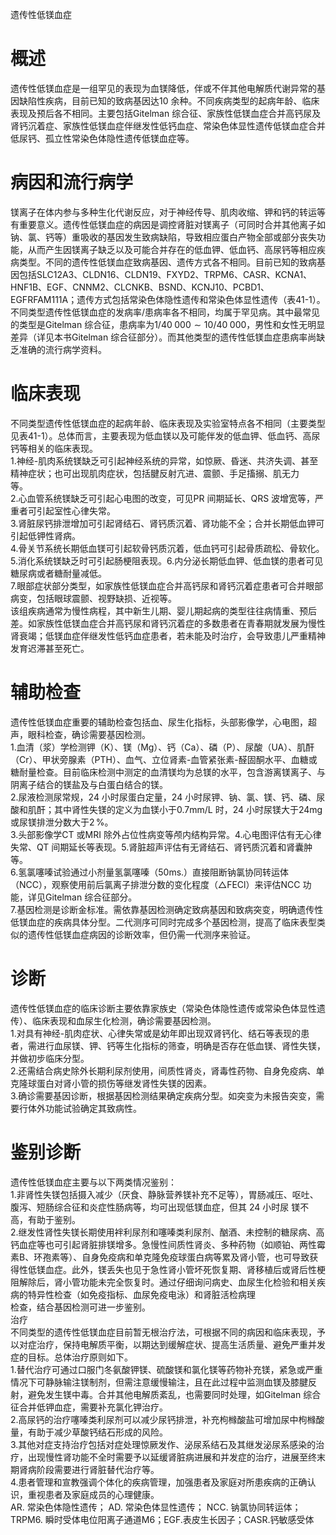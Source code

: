 遗传性低镁血症  
# 概述  
遗传性低镁血症是一组罕见的表现为血镁降低，伴或不伴其他电解质代谢异常的基因缺陷性疾病，目前已知的致病基因达10 余种。不同疾病类型的起病年龄、临床表现及预后各不相同。主要包括Gitelman 综合征、家族性低镁血症合并高钙尿及肾钙沉着症、家族性低镁血症伴继发性低钙血症、常染色体显性遗传低镁血症合并低尿钙、孤立性常染色体隐性遗传低镁血症等。  
# 病因和流行病学  
镁离子在体内参与多种生化代谢反应，对于神经传导、肌肉收缩、钾和钙的转运等有重要意义。遗传性低镁血症的病因是调控肾脏对镁离子（可同时合并其他离子如钠、氯、钙等）重吸收的基因发生致病缺陷，导致相应蛋白产物全部或部分丧失功能，从而产生因镁离子缺乏以及可能合并存在的低血钾、低血钙、高尿钙等相应疾病类型。不同的遗传性低镁血症致病基因、遗传方式各不相同。目前已知的致病基因包括SLC12A3、CLDN16、CLDN19、FXYD2、TRPM6、CASR、KCNA1、HNF1B、EGF、CNNM2、CLCNKB、BSND、KCNJ10、PCBD1、EGFRFAM111A；遗传方式包括常染色体隐性遗传和常染色体显性遗传（表41-1）。不同类型遗传性低镁血症的发病率/患病率各不相同，均属于罕见病。其中最常见的类型是Gitelman 综合征，患病率为$1/40\;000{\sim}10/40\;000$，男性和女性无明显差异（详见本书Gitelman 综合征部分）。而其他类型的遗传性低镁血症患病率尚缺乏准确的流行病学资料。  
# 临床表现  
不同类型遗传性低镁血症的起病年龄、临床表现及实验室特点各不相同（主要类型见表41-1）。总体而言，主要表现为低血镁以及可能伴发的低血钾、低血钙、高尿钙等相关的临床表现。  
1.神经-肌肉系统镁缺乏可引起神经系统的异常，如惊厥、昏迷、共济失调、甚至精神症状；也可出现肌肉症状，包括腱反射亢进、震颤、手足搐搦、肌无力  
等。  
2.心血管系统镁缺乏可引起心电图的改变，可见PR 间期延长、QRS 波增宽等，严重者可引起室性心律失常。  
3.肾脏尿钙排泄增加可引起肾结石、肾钙质沉着、肾功能不全；合并长期低血钾可引起低钾性肾病。  
4.骨关节系统长期低血镁可引起软骨钙质沉着，低血钙可引起骨质疏松、骨软化。  
5.消化系统镁缺乏时可引起肠梗阻表现。6.内分泌长期低血钾、低血镁的患者可见糖尿病或者糖耐量减低。  
7.眼部症状部分类型，如家族性低镁血症合并高钙尿和肾钙沉着症患者可合并眼部病变，包括眼球震颤、视野缺损、近视等。  
该组疾病通常为慢性病程，其中新生儿期、婴儿期起病的类型往往病情重、预后差。如家族性低镁血症合并高钙尿和肾钙沉着症的多数患者在青春期就发展为慢性肾衰竭；低镁血症伴继发性低钙血症患者，若未能及时治疗，会导致患儿严重精神发育迟滞甚至死亡。  
# 辅助检查  
遗传性低镁血症重要的辅助检查包括血、尿生化指标，头部影像学，心电图，超声，眼科检查，确诊需要基因检测。  
1.血清（浆）学检测钾（K）、镁（Mg）、钙（Ca）、磷（P）、尿酸（UA）、肌酐（Cr）、甲状旁腺素（PTH）、血气、立位肾素-血管紧张素-醛固酮水平、血糖或糖耐量检查。目前临床检测中测定的血清镁均为总镁的水平，包含游离镁离子、与阴离子结合的镁盐及与白蛋白结合的镁。  
2.尿液检测尿常规，24 小时尿蛋白定量，24 小时尿钾、钠、氯、镁、钙、磷、尿酸和肌酐；其中肾性失镁的定义为血镁小于$0.7\mathrm{mm}/\mathrm{L}$ 时，24 小时尿镁大于$24\mathrm{mg}$ 或尿镁排泄分数大于$2\,\%$。  
3.头部影像学CT 或MRI 除外占位性病变等颅内结构异常。4.心电图评估有无心律失常、QT 间期延长等表现。5.肾脏超声评估有无肾结石、肾钙质沉着和肾囊肿等。  
6.氢氯噻嗪试验通过小剂量氢氯噻嗪（$50\mathrm{ms}.$）直接阻断钠氯协同转运体（NCC），观察使用前后氯离子排泄分数的变化程度（△FECl）来评估NCC 功能，详见Gitelman 综合征部分。  
7.基因检测是诊断金标准。需依靠基因检测确定致病基因和致病突变，明确遗传性低镁血症的疾病具体分型。二代测序可同时完成多个基因检测，提高了临床表型类似的遗传性低镁血症病因的诊断效率，但仍需一代测序来验证。  
# 诊断  
遗传性低镁血症的临床诊断主要依靠家族史（常染色体隐性遗传或常染色体显性遗传）、临床表现和血尿生化检测，确诊需要基因检测。  
1.对具有神经-肌肉症状、心律失常或是幼年即出现双肾钙化、结石等表现的患者，需进行血尿镁、钾、钙等生化指标的筛查，明确是否存在低血镁、肾性失镁，并做初步临床分型。  
2.还需结合病史除外长期利尿剂使用，间质性肾炎，肾毒性药物、自身免疫病、单克隆球蛋白对肾小管的损伤等继发肾性失镁的因素。  
3.确诊需要基因诊断，根据基因检测结果确定疾病分型。如突变为未报告突变，需要行体外功能试验确定其致病性。  
# 鉴别诊断  
遗传性低镁血症主要与以下两类情况鉴别：  
1.非肾性失镁包括摄入减少（厌食、静脉营养镁补充不足等），胃肠减压、呕吐、腹泻、短肠综合征和炎症性肠病等，均可出现低镁血症，但其 24  小时尿 镁不高，有助于鉴别。  
2.继发性肾性失镁长期使用袢利尿剂和噻嗪类利尿剂、酗酒、未控制的糖尿病、高钙血症等也可引起肾脏排镁增多。急慢性间质性肾炎、多种药物（如顺铂、两性霉素B、环孢素等）、自身免疫病和单克隆免疫球蛋白病等累及肾小管，也可导致获得性低镁血症。此外，镁丢失也见于急性肾小管坏死恢复期、肾移植后或肾后性梗阻解除后，肾小管功能未完全恢复时。通过仔细询问病史、血尿生化检验和相关疾病的特异性检查（如免疫指标、血尿免疫电泳）和肾脏活检病理  
检查，结合基因检测可进一步鉴别。  
治疗  
不同类型的遗传性低镁血症目前暂无根治疗法，可根据不同的病因和临床表现，予以对症治疗，保持电解质平衡，以期达到缓解症状、提高生活质量、避免严重并发症的目标。总体治疗原则如下。  
1.替代治疗可通过口服门冬氨酸钾镁、硫酸镁和氯化镁等药物补充镁，紧急或严重情况下可静脉输注镁制剂，但需注意缓慢输注，且在此过程中监测血镁及膝腱反射，避免发生镁中毒。合并其他电解质紊乱，也需要同时处理，如Gitelman 综合征合并低钾血症，需要补充氯化钾治疗。  
2.高尿钙的治疗噻嗪类利尿剂可以减少尿钙排泄，补充枸橼酸盐可增加尿中枸橼酸量，有助于减少草酸钙结石形成的风险。  
3.其他对症支持治疗包括对症处理惊厥发作、泌尿系结石及其继发泌尿系感染的治疗，出现慢性肾功能不全时需要予以延缓肾脏病进展和并发症的治疗，进展至终末期肾病阶段需要进行肾脏替代治疗等。  
4.患者管理和宣教强调个体化的疾病管理，加强患者及家庭对所患疾病的正确认识，重视患者及家庭成员的心理健康。  
AR. 常染色体隐性遗传； AD. 常染色体显性遗传； NCC. 钠氯协同转运体； TRPM6. 瞬时受体电位阳离子通道M6；EGF.表皮生长因子；CASR.钙敏感受体  
